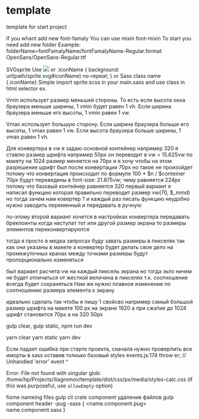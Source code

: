 # template
template for start project

If you whant add new font-famaly 
You can use mixin font-mixin
To start you need add new folder
Example: 
folderName=fontFamalyName/fontFamalyName-Regular.format
OpenSans/OpenSans-Regular.ttf

SVGsprite 
Use 
<img src="path/sprite.svg#iconName">
or
.iconName {
    background: url(path/sprite.svg#iconName) no-repeat; 
}
or
Sass class name {.iconName}
Simple import sprite.scss in your main.sass and use class in html selector
ex.
<img class="iconName">



Vmin использует размер меньшей стороны. То есть если высота окна браузера меньше ширины, 1 vmin будет равен 1 vh. Если ширина браузера меньше его высоты, 1 vmin равен 1 vw.

Vmax использует большую сторону. Если ширина браузера больше его высоты, 1 vmax равен 1 vw. Если высота браузера больше ширины, 1 vmax равен 1 vh.

Для конвертера в vw 
я задаю основной контейнер например 320 
я ставлю размер шрифта например 50px он переводит в vw = 15.625vw
по макету на 1024 размер меняется на 70px и я хочу чтобы на этом разрешение шрифт был после конвертации 70px 
но такое не произойдет потому что конвертация происходит по формуле 100 * $n / $conteiner
70px будут переведены в     font-size: 21.875vw; чему равняется 224px
потому что базовый контейнер равняется 320
первый вариант я написал функцию которая правильно переводит размер vw(70, $_mmd)
но тогда зачем нам ковертер ? 
и каждый раз писать функцию неудобно нужно заводить переменный и передавать в ручную 

по-этому второй вариант 
хочется в настройках конвертера передавать брекпоинты когда наступат тот или другой размер экрана то размеры элементов переконвертируются 

тогда я просто в медеа запросах буду завать размеры в пикселях так как они указаны в макете 
а конвертер будет делать свое дело
на промежуточных кранах между точками размеры будут пропорционально изменяться

был вариант расчета vw на каждый пиксель экрана но тогда эьто ничем не будет отличаться от жесткой величина в пикселях т.к. соотношение всегда будет сохраняться 
Нам же нужно плавное изменение по соотношению размера элемента к экрану 

идеально сделать так чтобы я пишу 1 свойсво например самый большой размер шрифта на макете 100 px на экране 1920
а при сжатие до 1024 шрифт становится 70px 
а на 320 50px


gulp clear, 
gulp static, 
npm run dev

yarn clear
yarn static
yarn dev


Если падает ошибка при старте проекта, сначала нужно проверпить все иморты в sass оставив толкько базовый styles
events.js:174
      throw er; // Unhandled 'error' event
      ^

Error: File not found with singular glob: /home/hp/Projects/iliagromov/template/dist/css/px/media/styles-calc.css (if this was purposeful, use `allowEmpty` option)

fixme 
nameing files
gulp cli crate component
удаление файлов 
gulp component header -pug -sass 
{
    <name.component.pug>
    name.component.sass
}
